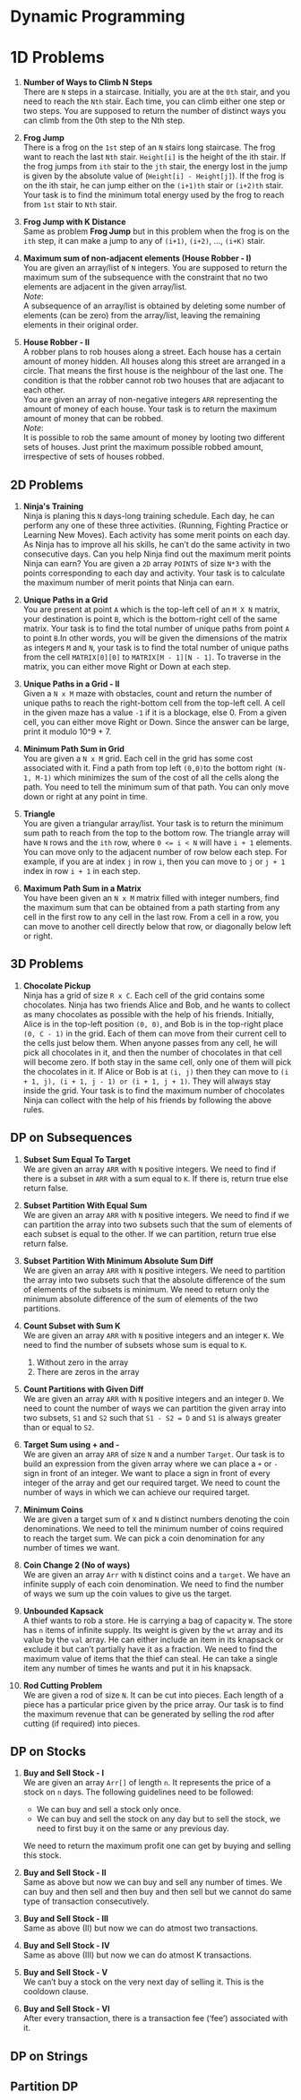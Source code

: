 # Dynamic Programming

# 1D Problems

1. **Number of Ways to Climb N Steps**  
   There are `N` steps in a staircase. Initially, you are at the `0th` stair, and you need to reach the `Nth` stair. Each time, you can climb either one step or two steps. You are supposed to return the number of distinct ways you can climb from the 0th step to the Nth step.
   
2. **Frog Jump**  
   There is a frog on the `1st` step of an `N` stairs long staircase. The frog want to reach the last `Nth` stair. `Height[i]` is the height of the ith stair. If the frog jumps from `ith` stair to the `jth` stair, the energy lost in the jump is given by the absolute value of (`Height[i] - Height[j]`). If the frog is on the ith stair, he can jump either on the `(i+1)th` stair or `(i+2)th` stair. Your task is to find the minimum total energy used by the frog to reach from `1st` stair to `Nth` stair.

3. **Frog Jump with K Distance**  
   Same as problem **Frog Jump** but in this problem when the frog is on the `ith` step, it can make a jump to any of `(i+1)`, `(i+2)`, ..., `(i+K)` stair.

4. **Maximum sum of non-adjacent elements (House Robber - I)**  
   You are given an array/list of `N` integers. You are supposed to return the maximum sum of the subsequence with the constraint that no two elements are adjacent in the given array/list.  
_Note_:  
A subsequence of an array/list is obtained by deleting some number of elements (can be zero) from the array/list, leaving the remaining elements in their original order.

5. **House Robber - II**  
   A robber plans to rob houses along a street. Each house has a certain amount of money hidden. All houses along this street are arranged in a circle. That means the first house is the neighbour of the last one. The condition is that the robber cannot rob two houses that are adjacant to each other.  
   You are given an array of non-negative integers `ARR` representing the amount of money of each house. Your task is to return the maximum amount of money that can be robbed.  
   _Note_:  
   It is possible to rob the same amount of money by looting two different sets of houses. Just print the maximum possible robbed amount, irrespective of sets of houses robbed.

## 2D Problems

1. **Ninja's Training**  
   Ninja is planing this `N` days-long training schedule. Each day, he can perform any one of these three activities. (Running, Fighting Practice or Learning New Moves). Each activity has some merit points on each day. As Ninja has to improve all his skills, he can’t do the same activity in two consecutive days. Can you help Ninja find out the maximum merit points Ninja can earn? You are given a `2D` array `POINTS` of size `N*3` with the points corresponding to each day and activity. Your task is to calculate the maximum number of merit points that Ninja can earn.

2. **Unique Paths in a Grid**  
   You are present at point `A` which is the top-left cell of an `M X N` matrix, your destination is point `B`, which is the bottom-right cell of the same matrix. Your task is to find the total number of unique paths from point `A` to point `B`.In other words, you will be given the dimensions of the matrix as integers `M` and `N`, your task is to find the total number of unique paths from the cell `MATRIX[0][0]` to `MATRIX[M - 1][N - 1]`. To traverse in the matrix, you can either move Right or Down at each step. 

3. **Unique Paths in a Grid - II**  
   Given a `N x M` maze with obstacles, count and return the number of unique paths to reach the right-bottom cell from the top-left cell. A cell in the given maze has a value `-1` if it is a blockage, else 0. From a given cell, you can either move Right or Down. Since the answer can be large, print it modulo 10^9 + 7.

4. **Minimum Path Sum in Grid**  
   You are given a `N x M` grid. Each cell in the grid has some cost associated with it. Find a path from top left `(0,0)`to the bottom right `(N-1, M-1)` which minimizes the sum of the cost of all the cells along the path. You need to tell the minimum sum of that path. You can only move down or right at any point in time.

5. **Triangle**  
   You are given a triangular array/list. Your task is to return the minimum sum path to reach from the top to the bottom row. The triangle array will have `N` rows and the `ith` row, where `0 <= i < N` will have `i + 1` elements. You can move only to the adjacent number of row below each step. For example, if you are at index `j` in row `i`, then you can move to `j` or `j + 1` index in row `i + 1` in each step.

6. **Maximum Path Sum in a Matrix**  
   You have been given an `N x M` matrix filled with integer numbers, find the maximum sum that can be obtained from a path starting from any cell in the first row to any cell in the last row. From a cell in a row, you can move to another cell directly below that row, or diagonally below left or right.

## 3D Problems

1. **Chocolate Pickup**  
   Ninja has a grid of size `R x C`. Each cell of the grid contains some chocolates. Ninja has two friends Alice and Bob, and he wants to collect as many chocolates as possible with the help of his friends. Initially, Alice is in the top-left position `(0, 0)`, and Bob is in the top-right place `(0, C - 1)` in the grid. Each of them can move from their current cell to the cells just below them. When anyone passes from any cell, he will pick all chocolates in it, and then the number of chocolates in that cell will become zero. If both stay in the same cell, only one of them will pick the chocolates in it. If Alice or Bob is at `(i, j)` then they can move to `(i + 1, j), (i + 1, j - 1) or (i + 1, j + 1)`. They will always stay inside the grid. Your task is to find the maximum number of chocolates Ninja can collect with the help of his friends by following the above rules.

## DP on Subsequences

1. **Subset Sum Equal To Target**  
   We are given an array `ARR` with `N` positive integers. We need to find if there is a subset in `ARR` with a sum equal to `K`. If there is, return true else return false.

2. **Subset Partition With Equal Sum**  
   We are given an array `ARR` with `N` positive integers. We need to find if we can partition the array into two subsets such that the sum of elements of each subset is equal to the other. If we can partition, return true else return false.   

3. **Subset Partition With Minimum Absolute Sum Diff**  
   We are given an array `ARR` with `N` positive integers. We need to partition the array into two subsets such that the absolute difference of the sum of elements of the subsets is minimum. We need to return only the minimum absolute difference of the sum of elements of the two partitions.

4. **Count Subset with Sum K**  
   We are given an array `ARR` with `N` positive integers and an integer `K`. We need to find the number of subsets whose sum is equal to `K`.
   1. Without zero in the array
   2. There are zeros in the array

5. **Count Partitions with Given Diff**  
    We are given an array `ARR` with `N` positive integers and an integer `D`. We need to count the number of ways we can partition the given array into two subsets, `S1` and `S2` such that `S1 - S2 = D` and `S1` is always greater than or equal to `S2`.

6. **Target Sum using + and -**  
    We are given an array `ARR` of size `N` and a number `Target`. Our task is to build an expression from the given array where we can place a `+` or `-` sign in front of an integer. We want to place a sign in front of every integer of the array and get our required target. We need to count the number of ways in which we can achieve our required target.

7. **Minimum Coins**  
    We are given a target sum of `X` and `N` distinct numbers denoting the coin denominations. We need to tell the minimum number of coins required to reach the target sum. We can pick a coin denomination for any number of times we want.

8. **Coin Change 2 (No of ways)**  
   We are given an array `Arr` with `N` distinct coins and a `target`. We have an infinite supply of each coin denomination. We need to find the number of ways we sum up the coin values to give us the target.
   
10. **Unbounded Kapsack**  
    A thief wants to rob a store. He is carrying a bag of capacity `W`. The store has `n` items of infinite supply. Its weight is given by the `wt` array and its value by the `val` array. He can either include an item in its knapsack or exclude it but can’t partially have it as a fraction. We need to find the maximum value of items that the thief can steal. He can take a single item any number of times he wants and put it in his knapsack.

11. **Rod Cutting Problem**  
    We are given a rod of size `N`. It can be cut into pieces. Each length of a piece has a particular price given by the price array. Our task is to find the maximum revenue that can be generated by selling the rod after cutting (if required) into pieces.

## DP on Stocks

1. **Buy and Sell Stock - I**  
   We are given an array `Arr[]` of length `n`. It represents the price of a stock on `n` days. The following guidelines need to be followed:
     - We can buy and sell a stock only once.
     - We can buy and sell the stock on any day but to sell the stock, we need to first buy it on the same or any previous day.  
   
   We need to return the maximum profit one can get by buying and selling this stock.

2. **Buy and Sell Stock - II**  
   Same as above but now we can buy and sell any number of times. We can buy and then sell and then buy and then sell but we cannot do same type of transaction consecutively.

3. **Buy and Sell Stock - III**  
   Same as above (II) but now we can do atmost two transactions.

4. **Buy and Sell Stock - IV**  
   Same as above (III) but now we can do atmost K transactions.

5. **Buy and Sell Stock - V**  
   We can’t buy a stock on the very next day of selling it. This is the cooldown clause.

6. **Buy and Sell Stock - VI**  
   After every transaction, there is a transaction fee (‘fee’) associated with it.
   
## DP on Strings

## Partition DP
